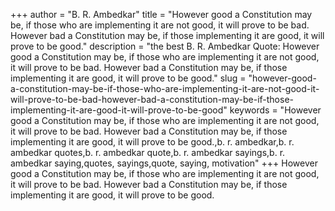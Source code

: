 +++
author = "B. R. Ambedkar"
title = "However good a Constitution may be, if those who are implementing it are not good, it will prove to be bad. However bad a Constitution may be, if those implementing it are good, it will prove to be good."
description = "the best B. R. Ambedkar Quote: However good a Constitution may be, if those who are implementing it are not good, it will prove to be bad. However bad a Constitution may be, if those implementing it are good, it will prove to be good."
slug = "however-good-a-constitution-may-be-if-those-who-are-implementing-it-are-not-good-it-will-prove-to-be-bad-however-bad-a-constitution-may-be-if-those-implementing-it-are-good-it-will-prove-to-be-good"
keywords = "However good a Constitution may be, if those who are implementing it are not good, it will prove to be bad. However bad a Constitution may be, if those implementing it are good, it will prove to be good.,b. r. ambedkar,b. r. ambedkar quotes,b. r. ambedkar quote,b. r. ambedkar sayings,b. r. ambedkar saying,quotes, sayings,quote, saying, motivation"
+++
However good a Constitution may be, if those who are implementing it are not good, it will prove to be bad. However bad a Constitution may be, if those implementing it are good, it will prove to be good.
